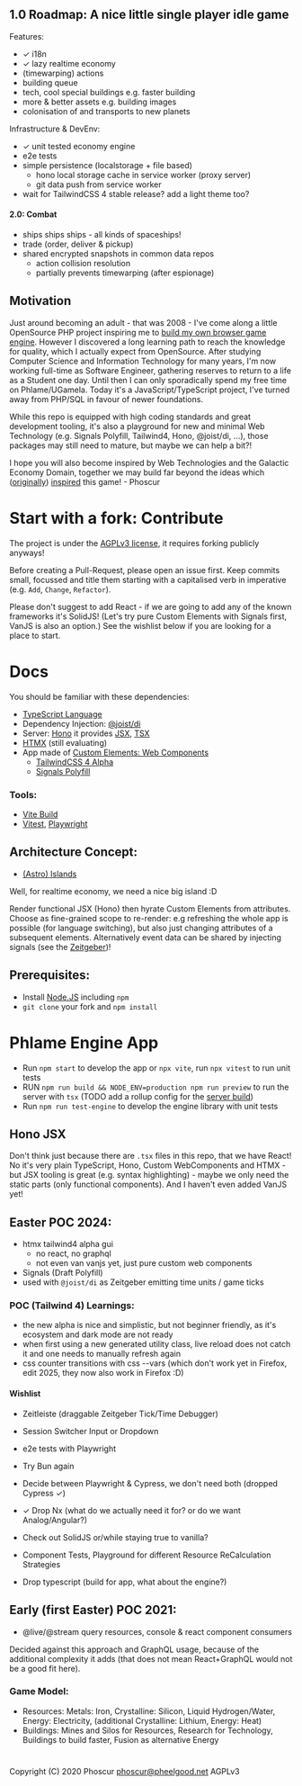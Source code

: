 ## 1.0 Roadmap: A nice little single player idle game

Features:

- ✓ i18n
- ✓ lazy realtime economy
- (timewarping) actions
- building queue
- tech, cool special buildings e.g. faster building
- more & better assets e.g. building images
- colonisation of and transports to new planets

Infrastructure & DevEnv:

- ✓ unit tested economy engine
- e2e tests
- simple persistence (localstorage + file based)
  - hono local storage cache in service worker (proxy server)
  - git data push from service worker
- wait for TailwindCSS 4 stable release? add a light theme too?

#### 2.0: Combat

- ships ships ships - all kinds of spaceships!
- trade (order, deliver & pickup)
- shared encrypted snapshots in common data repos
  - action collision resolution
  - partially prevents timewarping (after espionage)

## Motivation

Just around becoming an adult - that was 2008 - I've come along a little OpenSource PHP project inspiring me to [build my own browser game engine](https://ugamela-blog.pheelgood.net/2008/08/30/phlame-engine-ressourcenberechnung-fusionskraftwerkproblem-bauliste-mit-wartefunktion/). However I discovered a long learning path to reach the knowledge for quality, which I actually expect from OpenSource. After studying Computer Science and Information Technology for many years, I'm now working full-time as Software Engineer, gathering reserves to return to a life as a Student one day. Until then I can only sporadically spend my free time on Phlame/UGamela. Today it's a JavaScript/TypeScript project, I've turned away from PHP/SQL in favour of newer foundations.

While this repo is equipped with high coding standards and great development tooling, it's also a playground for new and minimal Web Technology (e.g. Signals Polyfill, Tailwind4, Hono, @joist/di, ...), those packages may still need to mature, but maybe we can help a bit?!

I hope you will also become inspired by Web Technologies and the Galactic Economy Domain, together we may build far beyond the ideas which ([originally](https://ugamela-blog.pheelgood.net/2008/08/21/ugamelas-geschichte/)) [inspired](https://www.owiki.de/index.php/Ugamela) this game! - Phoscur

# Start with a fork: Contribute

The project is under the [AGPLv3 license](./license.md), it requires forking publicly anyways!

Before creating a Pull-Request, please open an issue first. Keep commits small, focussed and title them starting with a capitalised verb in imperative (e.g. `Add`, `Change`, `Refactor`).

Please don't suggest to add React - if we are going to add any of the known frameworks it's SolidJS! (Let's try pure Custom Elements with Signals first, VanJS is also an option.)
See the wishlist below if you are looking for a place to start.

# Docs

You should be familiar with these dependencies:

- [TypeScript Language](https://www.typescriptlang.org/docs/)
- Dependency Injection: [@joist/di](https://github.com/joist-framework/joist/tree/main/packages/di#di)
- Server: [Hono](https://hono.dev/concepts/motivation) it provides [JSX](https://hono.dev/jsx#usage), [TSX](https://tsx.is/)
- [HTMX](https://htmx.org/) (still evaluating)
- App made of [Custom Elements: Web Components](https://developer.mozilla.org/en-US/docs/Web/API/Web_Components/Using_custom_elements)
  - [TailwindCSS 4 Alpha](https://tailwindcss.com/blog/tailwindcss-v4-alpha)
  - [Signals Polyfill](https://github.com/proposal-signals/signal-polyfill?tab=readme-ov-file#examples)

### Tools:

- [Vite Build](https://vitejs.dev/)
- [Vitest](https://vitest.dev/), [Playwright](https://vitest.dev/)

## Architecture Concept:

- [(Astro) Islands](https://docs.astro.build/en/concepts/islands/)

Well, for realtime economy, we need a nice big island :D

Render functional JSX (Hono) then hyrate Custom Elements from attributes. Choose as fine-grained scope to re-render: e.g refreshing the whole app is possible (for language switching), but also just changing attributes of a subsequent elements. Alternatively event data can be shared by injecting signals (see the [Zeitgeber](./blob/master/src/app/tick/zeit.element.tsx))!

## Prerequisites:

- Install [Node.JS](https://nodejs.org) including `npm`
- `git clone` your fork and `npm install`

# Phlame Engine App

- Run `npm start` to develop the app or `npx vite`, run `npx vitest` to run unit tests
- RUN `npm run build && NODE_ENV=production npm run preview` to run the server with `tsx` (TODO add a rollup config for the [server build](https://blog.devgenius.io/full-stack-development-with-vite-and-hono-1b8c26f48956))
- Run `npm run test-engine` to develop the engine library with unit tests

## Hono JSX

Don't think just because there are `.tsx` files in this repo, that we have React! No it's very plain TypeScript, Hono, Custom WebComponents and HTMX - but JSX tooling is great (e.g. syntax highlighting) - maybe we only need the static parts (only functional components). And I haven't even added VanJS yet!

## Easter POC 2024:

- htmx tailwind4 alpha gui
  - no react, no graphql
  - not even van vanjs yet, just pure custom web components
- Signals (Draft Polyfill)
- used with `@joist/di` as Zeitgeber emitting time units / game ticks

### POC (Tailwind 4) Learnings:

- the new alpha is nice and simplistic, but not beginner friendly, as it's ecosystem and dark mode are not ready
- when first using a new generated utility class, live reload does not catch it and one needs to manually refresh again
- css counter transitions with css --vars (which don't work yet in Firefox, edit 2025, they now also work in Firefox :D)

#### Wishlist

- Zeitleiste (draggable Zeitgeber Tick/Time Debugger)
- Session Switcher Input or Dropdown

- e2e tests with Playwright
- Try Bun again
- Decide between Playwright & Cypress, we don't need both (dropped Cypress ✓)
- ✓ Drop Nx (what do we actually need it for? or do we want Analog/Angular?)
- Check out SolidJS or/while staying true to vanilla?
- Component Tests, Playground for different Resource ReCalculation Strategies
- Drop typescript (build for app, what about the engine?)

## Early (first Easter) POC 2021:

- @live/@stream query resources, console & react component consumers

Decided against this approach and GraphQL usage, because of the additional complexity it adds (that does not mean React+GraphQL would not be a good fit here).

### Game Model:

- Resources: Metals: Iron, Crystalline: Silicon, Liquid Hydrogen/Water, Energy: Electricity, (additional Crystalline: Lithium, Energy: Heat)
- Buildings:
  Mines and Silos for Resources,
  Research for Technology,
  Buildings to build faster,
  Fusion as alternative Energy

#

Copyright (C) 2020 Phoscur <phoscur@pheelgood.net> AGPLv3
